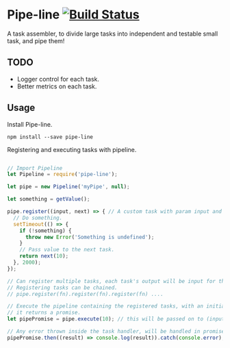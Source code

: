 # Pipe-line [![Build Status](https://travis-ci.org/peek4y/pipe-line.svg?branch=master)](https://travis-ci.org/peek4y/pipe-line)

A task assembler, to divide large tasks into independent and testable small task, and pipe them!

## TODO
  - Logger control for each task.
  - Better metrics on each task.

## Usage

  Install Pipe-line.
    
    npm install --save pipe-line
    
  Registering and executing tasks with pipeline.
  
  
  ```javascript
  
  // Import Pipeline
  let Pipeline = require('pipe-line');
  
  let pipe = new Pipeline('myPipe', null);
  
  let something = getValue();
  
  pipe.register((input, next) => { // A custom task with param input and next Function
    // Do something.
    setTimeout(() => {
      if (!something) {
        throw new Error('Something is undefined');
      }
      // Pass value to the next task.
      return next(10);
    }, 2000);
  });
  
  // Can register multiple tasks, each task's output will be input for the next task.
  // Registering tasks can be chained.
  // pipe.register(fn).register(fn).register(fn) ....
  
  // Execute the pipeline containing the registered tasks, with an initial parameter.
  // it returns a promise.
  let pipePromise = pipe.execute(10); // this will be passed on to (input, next) => console.log(input); // 10;
  
  // Any error thrown inside the task handler, will be handled in promise's catch block 
  pipePromise.then((result) => console.log(result)).catch(console.error);
  
  
  ```